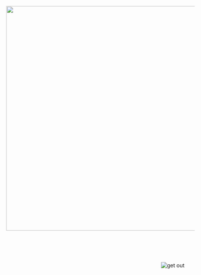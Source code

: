 





<p align="center">
  <img src="https://cdn.discordapp.com/attachments/1282985399051878441/1418157862244585512/Untitled115_20250918164626.png?ex=68cd19ee&is=68cbc86e&hm=ff79a3ab51428589db09afb47b41792cb6d38c240eaaa948a6e9a685f19a184a&" width="600" length="800">

</p>
ㅤ ㅤ ㅤㅤ ㅤ 




<br/>

ㅤㅤㅤ
ㅤ ㅤ ㅤㅤ ㅤ 



ㅤㅤ ㅤㅤㅤㅤㅤㅤ ㅤㅤㅤㅤ ㅤㅤㅤㅤㅤㅤ ㅤㅤㅤㅤ ㅤㅤㅤㅤㅤㅤ  ㅤ ㅤ![get out](https://visitor-badge.laobi.icu/badge?page_id=KISSINGSTRANGERS)

ㅤㅤ ㅤㅤㅤㅤㅤㅤ ㅤㅤㅤㅤ ㅤㅤㅤㅤㅤㅤ ㅤㅤㅤㅤ ㅤㅤ 



<!--
**TillsBodyPillow/TillsBodyPillow** is a ✨ _special_ ✨ repository because its `README.md` (this file) appears on your GitHub profile.

Here are some ideas to get you started:

- 🔭 I’m currently working on ...
- 🌱 I’m currently learning ...
- 👯 I’m looking to collaborate on ...
- 🤔 I’m looking for help with ...
- 💬 Ask me about ...
- 📫 How to reach me: ...
- 😄 Pronouns: ...
- ⚡ Fun fact: ...
-->


<!--
**Bendahe/Bendahe** is a ✨ _special_ ✨ repository because its `README.md` (this file) appears on your GitHub profile.

Here are some ideas to get you started:

- 🔭 I’m currently working on ...
- 🌱 I’m currently learning ...
- 👯 I’m looking to collaborate on ...
- 🤔 I’m looking for help with ...
- 💬 Ask me about ...
- 📫 How to reach me: ...
- 😄 Pronouns: ...
- ⚡ Fun fact: ...
-->
